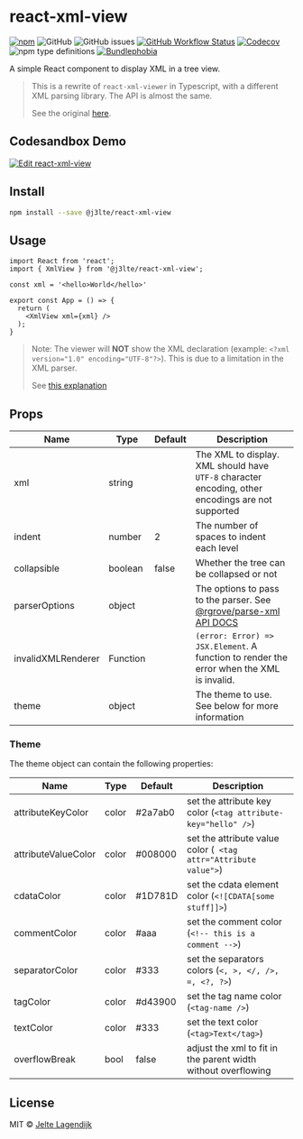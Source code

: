 # react-xml-view

[![npm](https://img.shields.io/npm/v/@j3lte/react-xml-view?label=NPM&logo=npm&style=flat-square)](https://www.npmjs.com/package/@j3lte/react-xml-view)
![GitHub](https://img.shields.io/github/license/j3lte/react-xml-view?label=License&style=flat-square)
![GitHub issues](https://img.shields.io/github/issues/j3lte/react-xml-view?label=Issues&style=flat-square)
[![GitHub Workflow Status](https://img.shields.io/github/actions/workflow/status/j3lte/react-xml-view/ci.yml?label=Build%20status&logo=github&style=flat-square)](https://github.com/j3lte/react-xml-view/actions/workflows/ci.yml)
[![Codecov](https://img.shields.io/codecov/c/github/j3lte/react-xml-view?label=Code%20Coverage&logo=codecov&style=flat-square&token=JZUQJXMB4C)](https://codecov.io/gh/j3lte/react-xml-view)
![npm type definitions](https://img.shields.io/npm/types/@j3lte/react-xml-view?style=flat-square)
[![Bundlephobia](https://img.shields.io/bundlephobia/min/@j3lte/react-xml-view?label=Size&style=flat-square)](https://bundlephobia.com/package/@j3lte/react-xml-view@latest)

A simple React component to display XML in a tree view.

> This is a rewrite of `react-xml-viewer` in Typescript, with a different XML parsing library. The API is almost the same.
>
> See the original [here](https://github.com/alissonmbr/react-xml-viewer).

## Codesandbox Demo

[![Edit react-xml-view](https://codesandbox.io/static/img/play-codesandbox.svg)](https://codesandbox.io/s/j3lte-react-xml-view-7zq0uo)
## Install

```bash
npm install --save @j3lte/react-xml-view
```

## Usage

```tsx
import React from 'react';
import { XmlView } from '@j3lte/react-xml-view';

const xml = '<hello>World</hello>'

export const App = () => {
  return (
	<XmlView xml={xml} />
  );
}
```

> Note: The viewer will **NOT** show the XML declaration (example: `<?xml version="1.0" encoding="UTF-8"?>`). This is due to a limitation in the XML parser.
>
> See [this explanation](https://rgrove.github.io/parse-xml/index.html#not-features)

## Props

| Name | Type | Default | Description |
| --- | --- | --- | --- |
| xml | string | | The XML to display. XML should have `UTF-8` character encoding, other encodings are not supported |
| indent | number | 2 | The number of spaces to indent each level |
| collapsible | boolean | false | Whether the tree can be collapsed or not |
| parserOptions | object | | The options to pass to the parser. See [@rgrove/parse-xml API DOCS](https://rgrove.github.io/parse-xml/types/ParserOptions.html) |
| invalidXMLRenderer | Function | | `(error: Error) => JSX.Element`. A function to render the error when the XML is invalid. |
| theme | object | | The theme to use. See below for more information |

### Theme

The theme object can contain the following properties:

| Name | Type | Default | Description |
| --- | --- | --- | --- |
| attributeKeyColor | color | #2a7ab0 | set the attribute key color (`<tag attribute-key="hello" />`) |
| attributeValueColor | color | #008000 | set the attribute value color (` <tag attr="Attribute value">`) |
| cdataColor | color | #1D781D | set the cdata element color (`<![CDATA[some stuff]]>`) |
| commentColor | color | #aaa | set the comment color (`<!-- this is a comment -->`)
| separatorColor | color | #333 | set the separators colors (`<, >, </, />, =, <?, ?>`)
| tagColor | color | #d43900 | set the tag name color (`<tag-name />`) |
| textColor | color | #333 | set the text color (`<tag>Text</tag>`)|
| overflowBreak | bool | false | adjust the xml to fit in the parent width without overflowing|

## License

MIT © [Jelte Lagendijk](https://github.com/j3lte)
